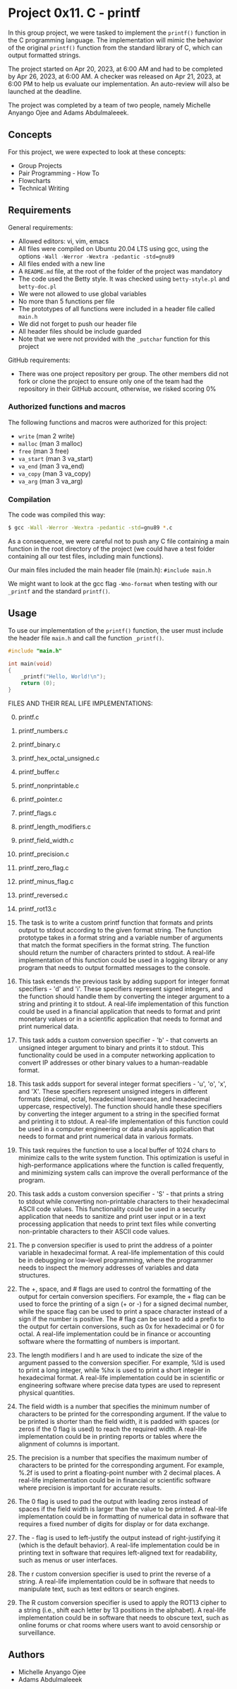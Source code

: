 # Project 0x11. C - printf

In this group project, we were tasked to implement the `printf()` function in the C programming language. The implementation will mimic the behavior of the original `printf()` function from the standard library of C, which can output formatted strings.

The project started on Apr 20, 2023, at 6:00 AM and had to be completed by Apr 26, 2023, at 6:00 AM. A checker was released on Apr 21, 2023, at 6:00 PM to help us evaluate our implementation. An auto-review will also be launched at the deadline.

The project was completed by a team of two people, namely Michelle Anyango Ojee and Adams Abdulmaleeek.

## Concepts

For this project, we were expected to look at these concepts:

- Group Projects
- Pair Programming - How To
- Flowcharts
- Technical Writing

## Requirements

General requirements:

- Allowed editors: vi, vim, emacs
- All files were compiled on Ubuntu 20.04 LTS using gcc, using the options `-Wall -Werror -Wextra -pedantic -std=gnu89`
- All files ended with a new line
- A `README.md` file, at the root of the folder of the project was mandatory
- The code used the Betty style. It was checked using `betty-style.pl` and `betty-doc.pl`
- We were not allowed to use global variables
- No more than 5 functions per file
- The prototypes of all functions were included in a header file called `main.h`
- We did not forget to push our header file
- All header files should be include guarded
- Note that we were not provided with the `_putchar` function for this project

GitHub requirements:

- There was one project repository per group. The other members did not fork or clone the project to ensure only one of the team had the repository in their GitHub account, otherwise, we risked scoring 0%

### Authorized functions and macros

The following functions and macros were authorized for this project:

- `write` (man 2 write)
- `malloc` (man 3 malloc)
- `free` (man 3 free)
- `va_start` (man 3 va_start)
- `va_end` (man 3 va_end)
- `va_copy` (man 3 va_copy)
- `va_arg` (man 3 va_arg)

### Compilation

The code was compiled this way:

```sh
$ gcc -Wall -Werror -Wextra -pedantic -std=gnu89 *.c
```

As a consequence, we were careful not to push any C file containing a main function in the root directory of the project (we could have a test folder containing all our test files, including main functions).

Our main files included the main header file (main.h): `#include main.h`

We might want to look at the gcc flag `-Wno-format` when testing with our `_printf` and the standard `printf()`.

## Usage

To use our implementation of the `printf()` function, the user must include the header file `main.h` and call the function `_printf()`.

```c
#include "main.h"

int main(void)
{
    _printf("Hello, World!\n");
    return (0);
}
```

FILES AND THEIR REAL LIFE IMPLEMENTATIONS:

0. printf.c
1. printf_numbers.c
2. printf_binary.c
3. printf_hex_octal_unsigned.c
4. printf_buffer.c
5. printf_nonprintable.c
6. printf_pointer.c
7. printf_flags.c
8. printf_length_modifiers.c
9. printf_field_width.c
10. printf_precision.c
11. printf_zero_flag.c
12. printf_minus_flag.c
13. printf_reversed.c
14. printf_rot13.c

0. The task is to write a custom printf function that formats and prints output to stdout according to the given format string. The function prototype takes in a format string and a variable number of arguments that match the format specifiers in the format string. The function should return the number of characters printed to stdout. A real-life implementation of this function could be used in a logging library or any program that needs to output formatted messages to the console.

1. This task extends the previous task by adding support for integer format specifiers - 'd' and 'i'. These specifiers represent signed integers, and the function should handle them by converting the integer argument to a string and printing it to stdout. A real-life implementation of this function could be used in a financial application that needs to format and print monetary values or in a scientific application that needs to format and print numerical data.

2. This task adds a custom conversion specifier - 'b' - that converts an unsigned integer argument to binary and prints it to stdout. This functionality could be used in a computer networking application to convert IP addresses or other binary values to a human-readable format.

3. This task adds support for several integer format specifiers - 'u', 'o', 'x', and 'X'. These specifiers represent unsigned integers in different formats (decimal, octal, hexadecimal lowercase, and hexadecimal uppercase, respectively). The function should handle these specifiers by converting the integer argument to a string in the specified format and printing it to stdout. A real-life implementation of this function could be used in a computer engineering or data analysis application that needs to format and print numerical data in various formats.

4. This task requires the function to use a local buffer of 1024 chars to minimize calls to the write system function. This optimization is useful in high-performance applications where the function is called frequently, and minimizing system calls can improve the overall performance of the program.

5. This task adds a custom conversion specifier - 'S' - that prints a string to stdout while converting non-printable characters to their hexadecimal ASCII code values. This functionality could be used in a security application that needs to sanitize and print user input or in a text processing application that needs to print text files while converting non-printable characters to their ASCII code values.

6. The p conversion specifier is used to print the address of a pointer variable in hexadecimal format. A real-life implementation of this could be in debugging or low-level programming, where the programmer needs to inspect the memory addresses of variables and data structures.

7. The +, space, and # flags are used to control the formatting of the output for certain conversion specifiers. For example, the + flag can be used to force the printing of a sign (+ or -) for a signed decimal number, while the space flag can be used to print a space character instead of a sign if the number is positive. The # flag can be used to add a prefix to the output for certain conversions, such as 0x for hexadecimal or 0 for octal. A real-life implementation could be in finance or accounting software where the formatting of numbers is important.

8. The length modifiers l and h are used to indicate the size of the argument passed to the conversion specifier. For example, %ld is used to print a long integer, while %hx is used to print a short integer in hexadecimal format. A real-life implementation could be in scientific or engineering software where precise data types are used to represent physical quantities.

9. The field width is a number that specifies the minimum number of characters to be printed for the corresponding argument. If the value to be printed is shorter than the field width, it is padded with spaces (or zeros if the 0 flag is used) to reach the required width. A real-life implementation could be in printing reports or tables where the alignment of columns is important.

10. The precision is a number that specifies the maximum number of characters to be printed for the corresponding argument. For example, %.2f is used to print a floating-point number with 2 decimal places. A real-life implementation could be in financial or scientific software where precision is important for accurate results.

11. The 0 flag is used to pad the output with leading zeros instead of spaces if the field width is larger than the value to be printed. A real-life implementation could be in formatting of numerical data in software that requires a fixed number of digits for display or for data exchange.

12. The - flag is used to left-justify the output instead of right-justifying it (which is the default behavior). A real-life implementation could be in printing text in software that requires left-aligned text for readability, such as menus or user interfaces.

13. The r custom conversion specifier is used to print the reverse of a string. A real-life implementation could be in software that needs to manipulate text, such as text editors or search engines.

14. The R custom conversion specifier is used to apply the ROT13 cipher to a string (i.e., shift each letter by 13 positions in the alphabet). A real-life implementation could be in software that needs to obscure text, such as online forums or chat rooms where users want to avoid censorship or surveillance.

## Authors

- Michelle Anyango Ojee
- Adams Abdulmaleeek
